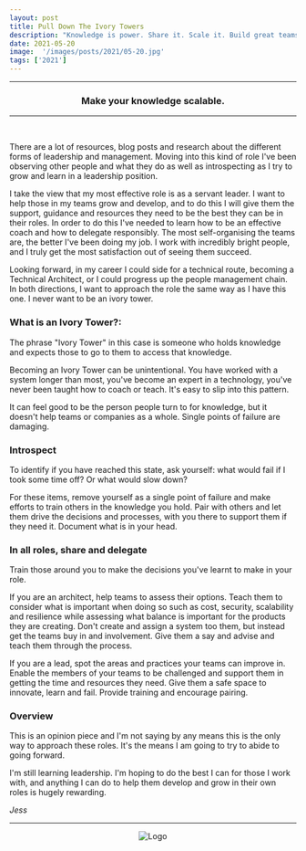 ```yaml
---
layout: post
title: Pull Down The Ivory Towers
description: "Knowledge is power. Share it. Scale it. Build great teams."
date: 2021-05-20
image:  '/images/posts/2021/05-20.jpg'
tags: ['2021']
---
```


----
<center>
<h3> Make your knowledge scalable. </h3>
</center>

---
<br/>

There are a lot of resources, blog posts and research about the different forms of leadership and management. Moving into this kind of role I've been observing other people and what they do as well as introspecting as I try to grow and learn in a leadership position. 

I take the view that my most effective role is as a servant leader. I want to help those in my teams grow and develop, and to do this I will give them the support, guidance and resources they need to be the best they can be in their roles. In order to do this I've needed to learn how to be an effective coach and how to delegate responsibly. The most self-organising the teams are, the better I've been doing my job. I work with incredibly bright people, and I truly get the most satisfaction out of seeing them succeed.

Looking forward, in my career I could side for a technical route, becoming a Technical Architect, or I could progress up the people management chain. In both directions, I want to approach the role the same way as I have this one. I never want to be an ivory tower.

### What is an Ivory Tower?:
The phrase "Ivory Tower" in this case is someone who holds knowledge and expects those to go to them to access that knowledge.

Becoming an Ivory Tower can be unintentional. You have worked with a system longer than most, you've become an expert in a technology, you've never been taught how to coach or teach. It's easy to slip into this pattern. 

It can feel good to be the person people turn to for knowledge, but it doesn't help teams or companies as a whole. Single points of failure are damaging.

### Introspect
To identify if you have reached this state, ask yourself: what would fail if I took some time off? Or what would slow down?

For these items, remove yourself as a single point of failure and make efforts to train others in the knowledge you hold. Pair with others and let them drive the decisions and processes, with you there to support them if they need it. Document what is in your head. 

### In all roles, share and delegate
Train those around you to make the decisions you've learnt to make in your role. 

If you are an architect, help teams to assess their options. Teach them to consider what is important when doing so such as cost, security, scalability and resilience while assessing what balance is important for the products they are creating. Don't create and assign a system too them, but instead get the teams buy in and involvement. Give them a say and advise and teach them through the process. 

If you are a lead, spot the areas and practices your teams can improve in. Enable the members of your teams to be challenged and support them in getting the time and resources they need. Give them a safe space to innovate, learn and fail. Provide training and encourage pairing. 

### Overview
This is an opinion piece and I'm not saying by any means this is the only way to approach these roles. It's the means I am going to try to abide to going forward. 

I'm still learning leadership. I'm hoping to do the best I can for those I work with, and anything I can do to help them develop and grow in their own roles is hugely rewarding. 

_Jess_

---

<div style="text-align:center" markdown="1">
<img src="{{site.baseurl}}/assets/img/logo.png" alt="Logo">
</div>
